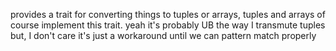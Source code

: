 provides a trait for converting things to tuples or arrays, tuples and arrays of course implement this trait. yeah it's probably UB the way I transmute tuples but, I don't care it's just a workaround until we can pattern match properly
